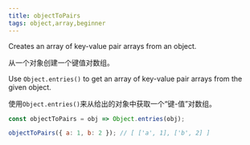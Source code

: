 ```yaml
---
title: objectToPairs
tags: object,array,beginner
---
```


Creates an array of key-value pair arrays from an object.

从一个对象创建一个键值对数组。

Use `Object.entries()` to get an array of key-value pair arrays from the given object.

使用`Object.entries()`来从给出的对象中获取一个“键-值”对数组。

```js
const objectToPairs = obj => Object.entries(obj);
```

```js
objectToPairs({ a: 1, b: 2 }); // [ ['a', 1], ['b', 2] ]
```
